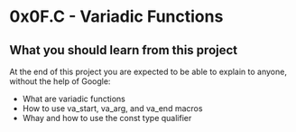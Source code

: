 # 0x0F.C - Variadic Functions
## What you should learn from this project
At the end of this project you are expected to be able to explain to anyone, without the help of Google:
* What are variadic functions
* How to use va_start, va_arg, and va_end macros
* Whay and how to use the const type qualifier
 
